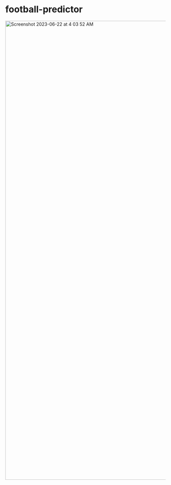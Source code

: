 # football-predictor

<img width="1440" alt="Screenshot 2023-06-22 at 4 03 52 AM" src="https://github.com/AyushGupta235/football-predictor/assets/64430119/28d952e2-d075-422d-9224-a48d59eacc22">
